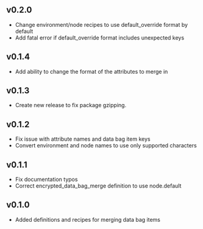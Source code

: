 ## v0.2.0
* Change environment/node recipes to use default_override format by default
* Add fatal error if default_override format includes unexpected keys

## v0.1.4
* Add ability to change the format of the attributes to merge in

## v0.1.3
* Create new release to fix package gzipping.

## v0.1.2
* Fix issue with attribute names and data bag item keys
* Convert environment and node names to use only supported characters

## v0.1.1
* Fix documentation typos
* Correct encrypted_data_bag_merge definition to use node.default

## v0.1.0
* Added definitions and recipes for merging data bag items